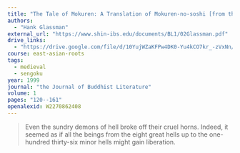 ```yaml
---
title: "The Tale of Mokuren: A Translation of Mokuren-no-soshi [from the Japanese]"
authors:
  - "Hank Glassman"
external_url: "https://www.shin-ibs.edu/documents/BL1/02Glassman.pdf"
drive_links:
  - "https://drive.google.com/file/d/10YujWZaKFPw4DK0-Yu4kCO7kr_-zVxNn/view?usp=drivesdk"
course: east-asian-roots
tags:
  - medieval
  - sengoku
year: 1999
journal: "the Journal of Buddhist Literature"
volume: 1
pages: "120--161"
openalexid: W2270862408
---
```


> Even the sundry demons of hell broke
off their cruel horns. Indeed, it seemed as if all the beings from the
eight great hells up to the one-hundred thirty-six minor hells might
gain liberation.

